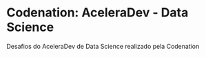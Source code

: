 # Codenation: AceleraDev - Data Science
Desafios do AceleraDev de Data Science realizado pela Codenation
